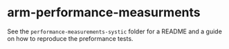 # arm-performance-measurments

See the `performance-measurements-systic` folder for a README and a guide on how to reproduce the preformance tests.
